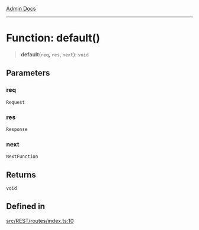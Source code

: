 [Admin Docs](/)

***

# Function: default()

> **default**(`req`, `res`, `next`): `void`

## Parameters

### req

`Request`

### res

`Response`

### next

`NextFunction`

## Returns

`void`

## Defined in

[src/REST/routes/index.ts:10](https://github.com/Suyash878/talawa-api/blob/cfd688207611ba245c99edd8dbaccb2cdbf6a043/src/REST/routes/index.ts#L10)
